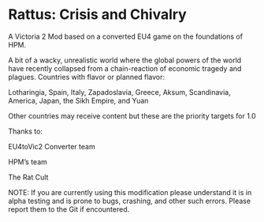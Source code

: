 # Rattus: Crisis and Chivalry
 A Victoria 2 Mod based on a converted EU4 game on the foundations of HPM.

A bit of a wacky, unrealistic world where the global powers of the world have recently collapsed from a chain-reaction of economic tragedy and plagues. Countries with flavor or planned flavor:

Lotharingia, Spain, Italy, Zapadoslavia, Greece, Aksum, Scandinavia, America, Japan, the Sikh Empire, and Yuan

Other countries may receive content but these are the priority targets for 1.0


Thanks to:

EU4toVic2 Converter team

HPM’s team

The Rat Cult


NOTE: If you are currently using this modification please understand it is in alpha testing and is prone to bugs, crashing, and other such errors. Please report them to the Git if encountered.
 
